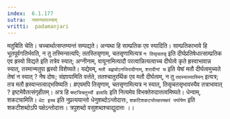 ```yaml
---
index:  6.1.177
sutra:  नामन्यतरस्याम्
vritti:  padamanjari
---
```


मतुबिति चेति। चच्चार्थात्सप्तम्यन्तं सम्पद्यते।
	अन्यथा हि साम्प्रतिक एव स्यादिति। साम्प्रतिकाभावे हि भूतपूर्वगतिर्भवति, न तु तस्मिन्सत्यपि; ततस्तिसृणाम्, चतसृणामित्यत्र `न तिसृचतसृ` इति दीर्घप्रतिषेधात्साम्प्रतिक एव ह्रस्वो विद्यते इति तत्रेव स्यात्; अग्नीनाम्, वायूनामित्यादौ परत्वान्नित्यत्वाच्च दीर्घत्वे कृते ह्रस्वाभावान्न स्यात्, तस्मान्मतुपा ह्लस्वो विशेष्यते। यद्येवम्, `मतौ बह्वचोऽनजिरादीनाम्`, `शरादीनां च` इति येषां मतौ दीर्घत्वमुच्यते तेषां न स्यात् ? नैष दोषः; संज्ञायामिति वर्त्तते, ततश्चातुरर्थिक एव मतौ दीर्घत्वम्, न तु `तदस्यास्यास्मिन्` इत्यत्र; तत्र मतौ ह्रस्वान्तत्वाद्भविष्यति। #एवमपि तिसृणाम्, चतसृणामित्यत्र न स्यात्, तिसृचतसृभावस्यैव तत्राभावात् ? इष्टमेवैतत्संगृहीतम्। अत्र हि `षष्टत्रिचतुर्भ्यो हलादिः` इति नित्यमेव विभक्तेरुदात्तत्वमिष्यते। धेन्वाम्, शकट्यामिति। `धेट इच्च` इति नुप्रत्ययान्तो धेनुशब्दोऽन्तोदात्तः, `शकटिशकट्योरक्षरमक्षरं पर्यायेण` इति शकटीशब्दोऽपि पक्षेऽन्तोदात्तः। त्रपुशब्दो वसुशब्दश्चाद्युदात्तः ।।

